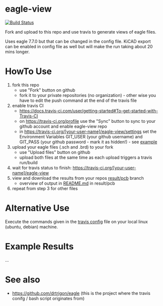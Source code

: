 # eagle-view
[![Build Status](https://travis-ci.org/drtrigon/eagle-view.svg?branch=test)](https://travis-ci.org/drtrigon/eagle-view)

Fork and upload to this repo and use travis to generate views of eagle files.

Uses eagle 7.7.0 but that can be changed in the config file. KiCAD export can be enabled in config file as well but will make the run taking about 20 mins longer.

# HowTo Use
1. fork this repo
    * use "Fork" button on github
    * fork it to your private repositories (no organization) - other wise you have to edit the push command at the end of the travis file
2. enable travis CI
    * https://docs.travis-ci.com/user/getting-started#To-get-started-with-Travis-CI
    * on https://travis-ci.org/profile use the "Sync" button to sync to your github account and enable eagle-view repo
    * in https://travis-ci.org/[your-user-name]/eagle-view/settings set the Environment Variables GIT_USER (your github username) and GIT_PASS (your github password - mark it as hidden!) - see [example](https://travis-ci.org/drtrigon/eagle-view/settings)
3. upload your eagle files (.sch and .brd) to your fork
    * use "Upload files" button on github
    * upload both files at the same time as each upload triggers a travis run/build
4. wait for travis status to finish: https://travis-ci.org/[your-user-name]/eagle-view
5. view and download the results from your repos [result/pcb](/../../tree/result/pcb) branch
    * overview of output in [README.md](/../../tree/result/pcb/README.md) in result/pcb
6. repeat from step 3 for other files

# Alternative Use
Execute the commands given in the [travis config](.travis.yml) file on your local linux (ubuntu, debian) machine.

# Example Results
...

# See also
* https://github.com/drtrigon/eagle (this is the project where the travis conifg / bash script originates from)
